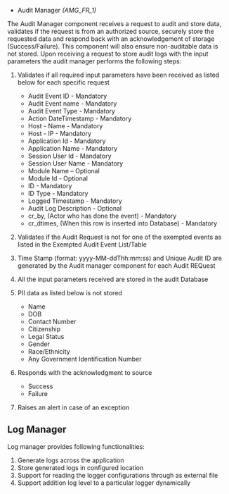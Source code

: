 * Audit Manager _(AMG_FR_1)_

The Audit Manager component receives a request to audit and store data, validates if the request is from an authorized source, securely store the requested data and respond back with an acknowledgement of storage (Success/Failure). This component will also ensure non-auditable data is not stored.
Upon receiving a request to store audit logs with the input parameters the audit manager performs the following steps:
1. Validates if all required input parameters have been received as listed below for each specific request

   * Audit Event ID - Mandatory
   * Audit Event name - Mandatory
   * Audit Event Type - Mandatory
   * Action DateTimestamp - Mandatory
   * Host - Name - Mandatory
   * Host - IP - Mandatory
   * Application Id - Mandatory
   * Application Name - Mandatory
   * Session User Id - Mandatory
   * Session User Name - Mandatory
   * Module Name – Optional
   * Module Id - Optional
   * ID - Mandatory
   * ID Type - Mandatory
   * Logged Timestamp - Mandatory
   * Audit Log Description - Optional
   * cr_by, (Actor who has done the event) - Mandatory
   * cr_dtimes, (When this row is inserted into Database) - Mandatory

2. Validates if the Audit Request is not for one of the exempted events as listed in the Exempted Audit Event List/Table
1. Time Stamp (format: yyyy-MM-ddThh:mm:ss) and Unique Audit ID are generated by the Audit manager component for each Audit REQuest
1. All the input parameters received are stored in the audit Database
1. PII data as listed below is not stored
   * Name
   * DOB
   * Contact Number
   * Citizenship
   * Legal Status
   * Gender
   * Race/Ethnicity
   * Any Government Identification Number
6. Responds with the acknowledgment to source
   * Success
   * Failure
7. Raises an alert in case of an exception 

## Log Manager
Log manager provides following functionalities:

1. Generate logs across the application
1. Store generated logs in configured location
1. Support for reading the logger configurations through as external file
1. Support addition log level to a particular logger dynamically
